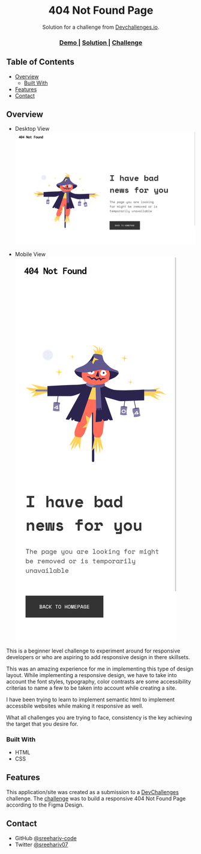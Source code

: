 <!-- Please update value in the {}  -->

<h1 align="center">404 Not Found Page</h1>

<div align="center">
   Solution for a challenge from  <a href="http://devchallenges.io" target="_blank">Devchallenges.io</a>.
</div>

<div align="center">
  <h3>
    <a href="https://{your-demo-link.your-domain}">
      Demo
    </a>
    <span> | </span>
    <a href="https://{your-url-to-the-solution}">
      Solution
    </a>
    <span> | </span>
    <a href="https://legacy.devchallenges.io/challenges/wBunSb7FPrIepJZAg0sY">
      Challenge
    </a>
  </h3>
</div>

<!-- TABLE OF CONTENTS -->

## Table of Contents

- [Overview](#overview)
  - [Built With](#built-with)
- [Features](#features)
- [Contact](#contact)

<!-- OVERVIEW -->

## Overview

- Desktop View
  <br>
  ![screenshot](./screenshots/desktop.png)

- Mobile View
  <br>
  ![screenshot](./screenshots/mobile.png)

This is a beginner level challenge to experiment around for responsive developers or who are aspiring to add responsive design in there skillsets.

This was an amazing experience for me in implementing this type of design layout. While implementing a responsive design, we have to take into account the font styles, typography, color contrasts are some accessibility criterias to name a few to be taken into account while creating a site.

I have been trying to learn to implement semantic html to implement accessbile websites while making it responsive as well.

What all challenges you are trying to face, consistency is the key achieving the target that you desire for.

### Built With

- HTML
- CSS

## Features

This application/site was created as a submission to a [DevChallenges](https://devchallenges.io/challenges) challenge. The [challenge](https://legacy.devchallenges.io/challenges/wBunSb7FPrIepJZAg0sY) was to build a responsive 404 Not Found Page according to the Figma Design.

## Contact

- GitHub [@sreehariv-code](https://github.com/sreehariv-code)
- Twitter [@sreehariv07](https://twitter.com/sreehariv07)
